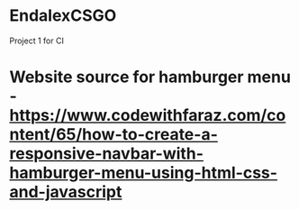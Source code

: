 # EndalexCSGO
Project 1 for CI



# Website source for hamburger menu - https://www.codewithfaraz.com/content/65/how-to-create-a-responsive-navbar-with-hamburger-menu-using-html-css-and-javascript
